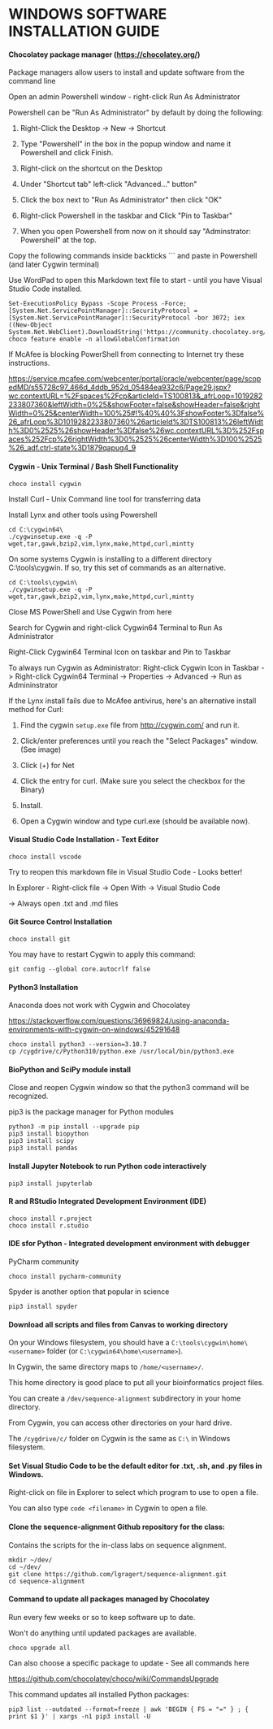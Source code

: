 # WINDOWS SOFTWARE INSTALLATION GUIDE



#### Chocolatey package manager (https://chocolatey.org/)

Package managers allow users to install and update software from the command line

Open an admin Powershell window - right-click Run As Administrator 

Powershell can be "Run As Administrator" by default by doing the following:

1) Right-Click the Desktop -> New -> Shortcut

2) Type "Powershell" in the box in the popup window and name it Powershell and click Finish.

3) Right-click on the shortcut on the Desktop

4) Under "Shortcut tab" left-click "Advanced..." button"

5) Click the box next to "Run As Administrator" then click "OK"

6) Right-click Powershell in the taskbar and Click "Pin to Taskbar"

7) When you open Powershell from now on it should say "Adminstrator: Powershell" at the top.

Copy the following commands inside backticks ``` and paste in Powershell (and later Cygwin terminal)

Use WordPad to open this Markdown text file to start - until you have Visual Studio Code installed.


```
Set-ExecutionPolicy Bypass -Scope Process -Force; [System.Net.ServicePointManager]::SecurityProtocol = [System.Net.ServicePointManager]::SecurityProtocol -bor 3072; iex ((New-Object System.Net.WebClient).DownloadString('https://community.chocolatey.org/install.ps1'))
choco feature enable -n allowGlobalConfirmation
```

If McAfee is blocking PowerShell from connecting to Internet
try these instructions.

https://service.mcafee.com/webcenter/portal/oracle/webcenter/page/scopedMD/s55728c97_466d_4ddb_952d_05484ea932c6/Page29.jspx?wc.contextURL=%2Fspaces%2Fcp&articleId=TS100813&_afrLoop=1019282233807360&leftWidth=0%25&showFooter=false&showHeader=false&rightWidth=0%25&centerWidth=100%25#!%40%40%3FshowFooter%3Dfalse%26_afrLoop%3D1019282233807360%26articleId%3DTS100813%26leftWidth%3D0%2525%26showHeader%3Dfalse%26wc.contextURL%3D%252Fspaces%252Fcp%26rightWidth%3D0%2525%26centerWidth%3D100%2525%26_adf.ctrl-state%3D1879qapug4_9



#### Cygwin - Unix Terminal / Bash Shell Functionality

```
choco install cygwin
```

Install Curl - Unix Command line tool for transferring data

Install Lynx and other tools using Powershell

```
cd C:\cygwin64\
./cygwinsetup.exe -q -P wget,tar,gawk,bzip2,vim,lynx,make,httpd,curl,mintty
```

On some systems Cygwin is installing to a different directory C:\tools\cygwin\. If so, try this set of commands as an alternative.

```
cd C:\tools\cygwin\
./cygwinsetup.exe -q -P wget,tar,gawk,bzip2,vim,lynx,make,httpd,curl,mintty
```

Close MS PowerShell and Use Cygwin from here

Search for Cygwin and right-click Cygwin64 Terminal to Run As Administrator

Right-Click Cygwin64 Terminal Icon on taskbar and Pin to Taskbar

To always run Cygwin as Administrator: Right-click Cygwin Icon in Taskbar -> Right-click Cygwin64 Terminal -> Properties -> Advanced -> Run as Admininstrator


If the Lynx install fails due to McAfee antivirus, here's an alternative install method for Curl:

1) Find the cygwin `setup.exe` file from http://cygwin.com/ and run it.

2) Click/enter preferences until you reach the "Select Packages" window. (See image)

3) Click (+) for Net

4) Click the entry for curl. (Make sure you select the checkbox for the Binary)

5) Install.

6) Open a Cygwin window and type curl.exe (should be available now).



#### Visual Studio Code Installation - Text Editor

```
choco install vscode
```

Try to reopen this markdown file in Visual Studio Code - Looks better!

In Explorer - Right-click file -> Open With -> Visual Studio Code

-> Always open .txt and .md files 



#### Git Source Control Installation



```
choco install git
```

You may have to restart Cygwin to apply this command:

```
git config --global core.autocrlf false
```



#### Python3 Installation

Anaconda does not work with Cygwin and Chocolatey

https://stackoverflow.com/questions/36969824/using-anaconda-environments-with-cygwin-on-windows/45291648

```
choco install python3 --version=3.10.7
cp /cygdrive/c/Python310/python.exe /usr/local/bin/python3.exe
```



#### BioPython and SciPy module install

Close and reopen Cygwin window so that the python3 command will be recognized.

pip3 is the package manager for Python modules

```
python3 -m pip install --upgrade pip
pip3 install biopython
pip3 install scipy
pip3 install pandas
```



#### Install Jupyter Notebook to run Python code interactively

```
pip3 install jupyterlab
```


#### R and RStudio Integrated Development Environment (IDE)

```
choco install r.project
choco install r.studio
```



#### IDE sfor Python - Integrated development environment with debugger

PyCharm community

```
choco install pycharm-community
```

Spyder is another option that popular in science

```
pip3 install spyder
```


#### Download all scripts and files from Canvas to working directory

On your Windows filesystem, you should have a `C:\tools\cygwin\home\<username>` folder (or `C:\cygwin64\home\<username>`).

In Cygwin, the same directory maps to `/home/<username>/`.

This home directory is good place to put all your bioinformatics project files.

You can create a `/dev/sequence-alignment` subdirectory in your home directory.

From Cygwin, you can access other directories on your hard drive.

The `/cygdrive/c/` folder on Cygwin is the same as `C:\` in Windows filesystem.



#### Set Visual Studio Code to be the default editor for .txt, .sh, and .py files in Windows.

Right-click on file in Explorer to select which program to use to open a file.

You can also type `code <filename>` in Cygwin to open a file.



#### Clone the sequence-alignment Github repository for the class:

Contains the scripts for the in-class labs on sequence alignment.

```
mkdir ~/dev/
cd ~/dev/
git clone https://github.com/lgragert/sequence-alignment.git
cd sequence-alignment
```



#### Command to update all packages managed by Chocolatey

Run every few weeks or so to keep software up to date.

Won't do anything until updated packages are available.

```
choco upgrade all
```

Can also choose a specific package to update - See all commands here

https://github.com/chocolatey/choco/wiki/CommandsUpgrade

This command updates all installed Python packages:

```
pip3 list --outdated --format=freeze | awk 'BEGIN { FS = "=" } ; { print $1 }' | xargs -n1 pip3 install -U
```